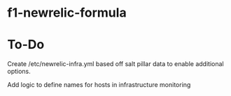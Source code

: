 # f1-newrelic-formula

# To-Do
Create /etc/newrelic-infra.yml based off salt pillar data to enable additional options.

Add logic to define names for hosts in infrastructure monitoring
